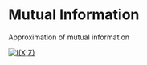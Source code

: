 # Mutual Information
Approximation of mutual information

<!-- https://www.codecogs.com/latex/eqneditor.php -->
<a href="https://www.codecogs.com/eqnedit.php?latex=I(X;Z)" target="_blank"><img src="https://latex.codecogs.com/gif.latex?I(X;Z)" title="I(X;Z)" /></a>

